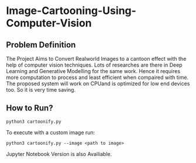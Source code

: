 # Image-Cartooning-Using-Computer-Vision


## Problem Definition

The Project Aims to Convert Realworld Images to a cantoon effect with the help of computer vision techniques. Lots of researches are there in Deep Learning and Generative Modelling for the same work. Hence it requires more computation to process and least efficient when compaired with time. The proposed system will work on CPUand is optimized for low end devices too. So it is very time saving.

## How to Run?
```
python3 cartoonify.py

```

To execute with a custom image run:

``` 
python3 cartoonify.py --image <path to image>

```

Jupyter Notebook Version is also Availiable.

